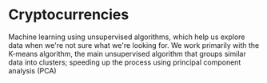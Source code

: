 # Cryptocurrencies
Machine learning using unsupervised algorithms, which help us explore data when we're not sure what we're looking for. We work primarily with the K-means algorithm, the main unsupervised algorithm that groups similar data into clusters; speeding up the process using principal component analysis (PCA)
